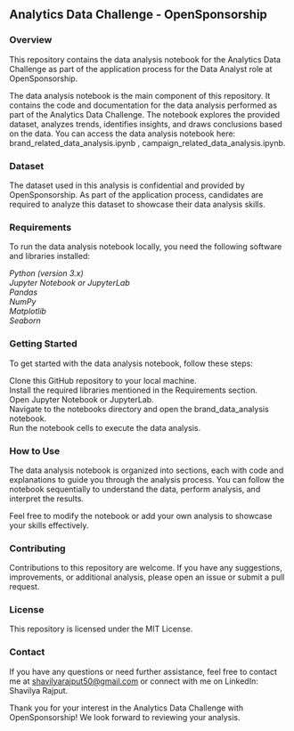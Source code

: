 ## Analytics Data Challenge - OpenSponsorship

### Overview
This repository contains the data analysis notebook for the Analytics Data Challenge as part of the application process for the Data Analyst role at OpenSponsorship.

The data analysis notebook is the main component of this repository. It contains the code and documentation for the data analysis performed as part of the Analytics Data Challenge. The notebook explores the provided dataset, analyzes trends, identifies insights, and draws conclusions based on the data.
You can access the data analysis notebook here: brand_related_data_analysis.ipynb , campaign_related_data_analysis.ipynb.

### Dataset
The dataset used in this analysis is confidential and provided by OpenSponsorship. As part of the application process, candidates are required to analyze this dataset to showcase their data analysis skills.

### Requirements
To run the data analysis notebook locally, you need the following software and libraries installed:

<i>
Python (version 3.x) <br>
Jupyter Notebook or JupyterLab <br>
Pandas <br>
NumPy <br>
Matplotlib <br>
Seaborn <br> 
</i>

### Getting Started
To get started with the data analysis notebook, follow these steps:

Clone this GitHub repository to your local machine. <br>
Install the required libraries mentioned in the Requirements section.<br>
Open Jupyter Notebook or JupyterLab.<br>
Navigate to the notebooks directory and open the brand_data_analysis notebook.<br>
Run the notebook cells to execute the data analysis.<br>

### How to Use
The data analysis notebook is organized into sections, each with code and explanations to guide you through the analysis process. You can follow the notebook sequentially to understand the data, perform analysis, and interpret the results.

Feel free to modify the notebook or add your own analysis to showcase your skills effectively.

### Contributing
Contributions to this repository are welcome. If you have any suggestions, improvements, or additional analysis, please open an issue or submit a pull request.

### License
This repository is licensed under the MIT License.

### Contact
If you have any questions or need further assistance, feel free to contact me at shavilyarajput50@gmail.com or connect with me on LinkedIn: Shavilya Rajput.

Thank you for your interest in the Analytics Data Challenge with OpenSponsorship! We look forward to reviewing your analysis.
